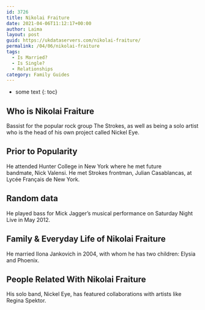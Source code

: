 ```yaml
---
id: 3726
title: Nikolai Fraiture
date: 2021-04-06T11:12:17+00:00
author: Laima
layout: post
guid: https://ukdataservers.com/nikolai-fraiture/
permalink: /04/06/nikolai-fraiture
tags:
  - Is Married?
  - Is Single?
  - Relationships
category: Family Guides
---
```


* some text
{: toc}


## Who is Nikolai Fraiture
                  
                  
                  
Bassist for the popular rock group The Strokes, as well as being a solo artist who is the head of his own project called Nickel Eye.
                  
              
            
              
            
                
                
                
## Prior to Popularity
                  
                  
                  
He attended Hunter College in New York where he met future bandmate, Nick Valensi. He met Strokes frontman, Julian Casablancas, at Lycée Français de New York.
                  
              
            
              
            
                
                
                
## Random data
                  
                  
                  
He played bass for Mick Jagger&#8217;s musical performance on Saturday Night Live in May 2012.
                  
              
            
              
            
                
                
                
## Family & Everyday Life of Nikolai Fraiture
                  
                  
                  
He married Ilona Jankovich in 2004, with whom he has two children: Elysia and Phoenix.
                  
              
            
              
            
                
                
                
## People Related With Nikolai Fraiture
                  
                  
                  
His solo band, Nickel Eye, has featured collaborations with artists like Regina Spektor.
                  
              
            
              
            
                
              
            
              
              
            
            
              
            
          
          
          